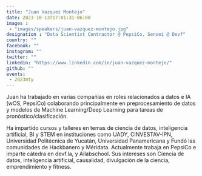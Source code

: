 ```yaml
---
title: "Juan Vazquez Montejo"
date: 2023-10-13T17:01:31-06:00
images : 
 - "images/speakers/juan-vazquez-montejo.jpg"
designation : "Data Scientist Contractor @ PepsiCo, Sensei @ Devf"
country: ""
facebook: ""
instagram: ""
twitter: ""
linkedin: "https://www.linkedin.com/in/juan-vazquez-montejo/"
github: ""
events: 
 - 2023mty
---
```


Juan ha trabajado en varias compañías en roles relacionados a datos e IA (wOS, PepsiCo) colaborando principalmente en preprocesamiento de datos y modelos de Machine Learning/Deep Learning para tareas de pronóstico/clasificación.

Ha impartido cursos y talleres en temas de ciencia de datos, inteligencia artificial, BI y STEM en instituciones como UADY, CINVESTAV-IPN, Universidad Politécnica de Yucatán, Universidad Panamericana y Fundó las comunidades de Hackbanero y Méridata. 
Actualmente trabaja en PepsiCo e imparte cátedra en devf.la, y Ailabschool. 
Sus intereses son Ciencia de datos, inteligencia artificial, causalidad, divulgación de la ciencia, emprendimiento y fitness.
